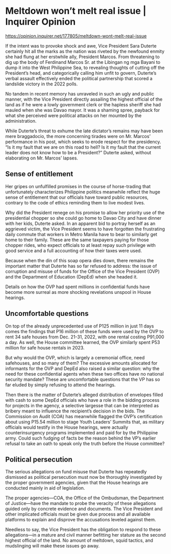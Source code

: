 # Meltdown won’t melt real issue | Inquirer Opinion

https://opinion.inquirer.net/177805/meltdown-wont-melt-real-issue













If the intent was to provoke shock and awe, Vice President Sara Duterte certainly hit all the marks as the nation was riveted by the newfound enmity she had flung at her erstwhile ally, President Marcos. From threatening to dig up the body of Ferdinand Marcos Sr. at the Libingan ng mga Bayani to dump it into the West Philippine Sea, to revealing thoughts of cutting off the President’s head, and categorically calling him unfit to govern, Duterte’s verbal assault effectively ended the political partnership that scored a landslide victory in the 2022 polls.

No tandem in recent memory has unraveled in such an ugly and public manner, with the Vice President directly assailing the highest official of the land as if he were a lowly government clerk or the hapless sheriff she had mauled when she was Davao mayor. It was a shaming spree, payback for what she perceived were political attacks on her mounted by the administration.

While Duterte’s threat to exhume the late dictator’s remains may have been mere braggadocio, the more concerning tirades were on Mr. Marcos’ performance in his post, which seeks to erode respect for the presidency. “Is it my fault that we are on this road to hell? Is it my fault that the current leader does not know how to be a President?” Duterte asked, without elaborating on Mr. Marcos’ lapses.



##  Sense of entitlement



Her gripes on unfulfilled promises in the course of horse-trading that unfortunately characterizes Philippine politics meanwhile reflect the huge sense of entitlement that our officials have toward public resources, contrary to the code of ethics reminding them to live modest lives.

Why did the President renege on his promise to allow her priority use of the presidential chopper so she could go home to Davao City and have dinner with her kids, Duterte asked. In an apparent bid to portray herself as an aggrieved victim, the Vice President seems to have forgotten the frustrating daily commute that workers in Metro Manila have to bear to similarly get home to their family. These are the same taxpayers paying for those chopper rides, who expect officials to at least repay such privilege with good service and a full accounting of how their taxes were used.

Because when the din of this soap opera dies down, there remains the important matter that Duterte has so far refused to address: the issue of corruption and misuse of funds for the Office of the Vice President (OVP) and the Department of Education (DepEd) when she headed it.

Details on how the OVP had spent millions in confidential funds have become more surreal as more shocking revelations unspool in House hearings.



##  Uncomfortable questions



On top of the already unprecedented use of P125 million in just 11 days comes the findings that P16 million of these funds were used by the OVP to rent 34 safe houses from Dec. 21-31, 2022, with one rental costing P91,000 a day. As well, the House committee learned, the OVP similarly spent P53 million for safe house rentals in 2023.

But why would the OVP, which is largely a ceremonial office, need safehouses, and so many of them? The excessive amounts allocated for informants for the OVP and DepEd also raised a similar question: why the need for these confidential agents when these two offices have no national security mandate? These are uncomfortable questions that the VP has so far eluded by simply refusing to attend the hearings.

Then there is the matter of Duterte’s alleged distribution of envelopes filled with cash to some DepEd officials who have a role in the bidding process for projects in the agency, a selective largesse that can be interpreted as bribery meant to influence the recipient’s decision in the bids. The Commission on Audit (COA) has meanwhile flagged the OVP’s certification about using P15.54 million to stage Youth Leaders’ Summits that, as military officials would testify in the House hearings, were actually counterinsurgency programs implemented and paid for by the Philippine army. Could such fudging of facts be the reason behind the VP’s earlier refusal to take an oath to speak only the truth before the House committee?



##  Political persecution



The serious allegations on fund misuse that Duterte has repeatedly dismissed as political persecution must now be thoroughly investigated by the proper government agencies, given that the House hearings are conducted mainly in aid of legislation.

The proper agencies—COA, the Office of the Ombudsman, the Department of Justice—have the mandate to probe the veracity of these allegations guided only by concrete evidence and documents. The Vice President and other implicated officials must be given due process and all available platforms to explain and disprove the accusations leveled against them.

Needless to say, the Vice President has the obligation to respond to these allegations—in a mature and civil manner befitting her stature as the second highest official of the land. No amount of meltdown, squid tactics, and mudslinging will make these issues go away.